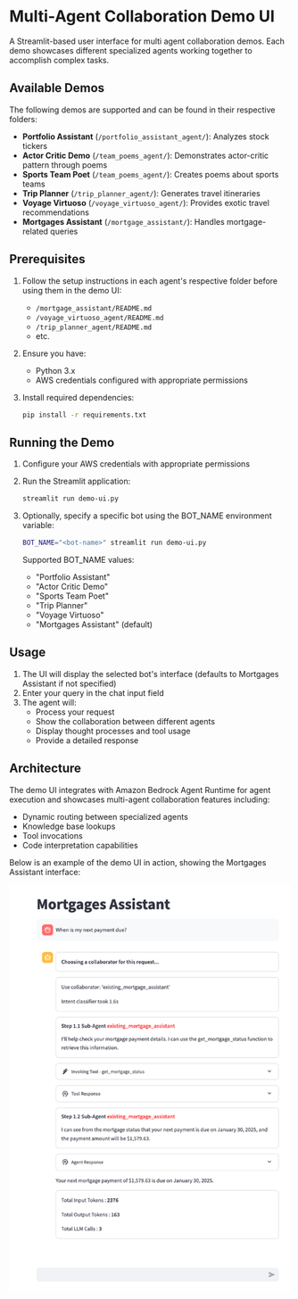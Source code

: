# Multi-Agent Collaboration Demo UI

A Streamlit-based user interface for multi agent collaboration demos. Each demo showcases different specialized agents working together to accomplish complex tasks.

## Available Demos

The following demos are supported and can be found in their respective folders:

- **Portfolio Assistant** (`/portfolio_assistant_agent/`): Analyzes stock tickers
- **Actor Critic Demo** (`/team_poems_agent/`): Demonstrates actor-critic pattern through poems
- **Sports Team Poet** (`/team_poems_agent/`): Creates poems about sports teams
- **Trip Planner** (`/trip_planner_agent/`): Generates travel itineraries
- **Voyage Virtuoso** (`/voyage_virtuoso_agent/`): Provides exotic travel recommendations
- **Mortgages Assistant** (`/mortgage_assistant/`): Handles mortgage-related queries

## Prerequisites

1. Follow the setup instructions in each agent's respective folder before using them in the demo UI:
   - `/mortgage_assistant/README.md`
   - `/voyage_virtuoso_agent/README.md`
   - `/trip_planner_agent/README.md`
   - etc.

2. Ensure you have:
   - Python 3.x
   - AWS credentials configured with appropriate permissions

3. Install required dependencies:
   ```bash
   pip install -r requirements.txt
   ```

## Running the Demo

1. Configure your AWS credentials with appropriate permissions

2. Run the Streamlit application:
   ```bash
   streamlit run demo-ui.py
   ```

3. Optionally, specify a specific bot using the BOT_NAME environment variable:
   ```bash
   BOT_NAME="<bot-name>" streamlit run demo-ui.py
   ```

   Supported BOT_NAME values:
   - "Portfolio Assistant" 
   - "Actor Critic Demo"
   - "Sports Team Poet"
   - "Trip Planner"
   - "Voyage Virtuoso"
   - "Mortgages Assistant" (default)

## Usage

1. The UI will display the selected bot's interface (defaults to Mortgages Assistant if not specified)
2. Enter your query in the chat input field
3. The agent will:
   - Process your request
   - Show the collaboration between different agents
   - Display thought processes and tool usage
   - Provide a detailed response

## Architecture

The demo UI integrates with Amazon Bedrock Agent Runtime for agent execution and showcases multi-agent collaboration features including:

- Dynamic routing between specialized agents
- Knowledge base lookups
- Tool invocations
- Code interpretation capabilities

Below is an example of the demo UI in action, showing the Mortgages Assistant interface:

![Demo UI Screenshot](demo-ui-mortgage.png)
